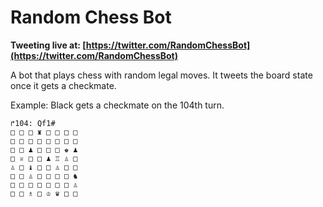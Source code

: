 Random Chess Bot
====================================

**Tweeting live at: [https://twitter.com/RandomChessBot](https://twitter.com/RandomChessBot)**

A bot that plays chess with random legal moves. It tweets the board state once it gets a checkmate.

Example: Black gets a checkmate on the 104th turn.

	↱104: Qf1#
	□ □ □ ♜ □ □ □ □
	□ □ □ □ □ □ □ □
	□ □ ♟ □ □ □ ♚ ♟
	□ ♕ □ □ ♟ ♖ ♙ □
	♙ □ ♝ □ □ ♙ □ □
	□ □ ♙ □ □ □ □ ♞
	□ □ □ □ □ □ □ ♙
	□ □ ♗ □ ♔ ♛ □ □